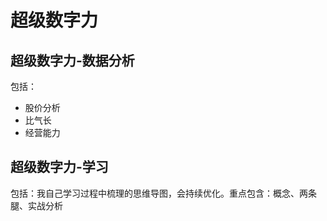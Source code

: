 # 超级数字力
## 超级数字力-数据分析
包括：
- 股价分析
- 比气长
- 经营能力

## 超级数字力-学习
包括：我自己学习过程中梳理的思维导图，会持续优化。重点包含：概念、两条腿、实战分析

